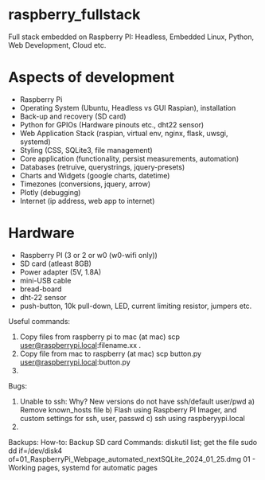 # raspberry_fullstack
Full stack embedded on Raspberry PI: Headless, Embedded Linux, Python, Web Development, Cloud etc.

# Aspects of development
 - Raspberry Pi
 - Operating System (Ubuntu, Headless vs GUI Raspian), installation
 - Back-up and recovery (SD card)
 - Python for GPIOs (Hardware pinouts etc., dht22 sensor)
 - Web Application Stack (raspian, virtual env, nginx, flask, uwsgi, systemd) 
 - Styling (CSS, SQLite3, file management)
 - Core application (functionality, persist measurements, automation)
 - Databases (retruive, querystrings, jquery-presets)
 - Charts and Widgets (google charts, datetime)
 - Timezones (conversions, jquery, arrow)
 - Plotly (debugging)
 - Internet (ip address, web app to internet)

 # Hardware
 - Raspberry PI (3 or 2 or w0 (w0-wifi only))
 - SD card (atleast 8GB)
 - Power adapter (5V, 1.8A)
 - mini-USB cable
 - bread-board
 - dht-22 sensor 
 - push-button, 10k pull-down, LED, current limiting resistor, jumpers etc. 

Useful commands:
1) Copy files from raspberry pi to mac (at mac)
   scp user@raspberrypi.local:filename.xx .
2) Copy file from mac to raspberry (at mac)
   scp button.py user@raspberrypi.local:button.py
3) 

Bugs:
1) Unable to ssh: 
   Why? New versions do not have ssh/default user/pwd
  a) Remove known_hosts file 
  b) Flash using Raspberry PI Imager, and custom settings for ssh, user, passwd
  c) ssh using raspberyypi.local
2) 

Backups:
How-to: Backup SD card 
Commands: diskutil list; get the file
sudo dd if=/dev/disk4 of=01_RaspberryPi_Webpage_automated_nextSQLite_2024_01_25.dmg
01 - Working pages, systemd for automatic pages
